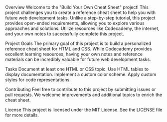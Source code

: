 Overview Welcome to the "Build Your Own Cheat Sheet" project! This project challenges you to create a reference cheat sheet to help you with future web development tasks. Unlike a step-by-step tutorial, this project provides open-ended requirements, allowing you to explore various approaches and solutions. Utilize resources like Codecademy, the internet, and your own notes to successfully complete this project.

Project Goals The primary goal of this project is to build a personalized reference cheat sheet for HTML and CSS. While Codecademy provides excellent learning resources, having your own notes and reference materials can be incredibly valuable for future web development tasks.

Tasks Document at least one HTML or CSS topic. Use HTML tables to display documentation. Implement a custom color scheme. Apply custom styles for code representations.

Contributing Feel free to contribute to this project by submitting issues or pull requests. We welcome improvements and additional topics to enrich the cheat sheet.

License This project is licensed under the MIT License. See the LICENSE file for more details.